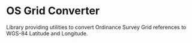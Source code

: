 # OS Grid Converter

Library providing utilities to convert Ordinance Survey Grid references to WGS-84 Latitude and Longitude.